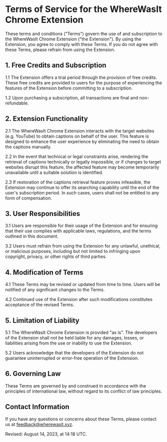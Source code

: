 # Terms of Service for the WhereWasIt Chrome Extension
These terms and conditions ("Terms") govern the use of and subscription to the WhereWasIt Chrome Extension ("the Extension"). By using the Extension, you agree to comply with these Terms. If you do not agree with these Terms, please refrain from using the Extension.

## 1. Free Credits and Subscription
1.1 The Extension offers a trial period through the provision of free credits. These free credits are provided to users for the purpose of experiencing the features of the Extension before committing to a subscription.

1.2 Upon purchasing a subscription, all transactions are final and non-refundable.

## 2. Extension Functionality
2.1 The WhereWasIt Chrome Extension interacts with the target websites (e.g. YouTube) to obtain captions on behalf of the user. This feature is designed to enhance the user experience by eliminating the need to obtain the captions manually.

2.2 In the event that technical or legal constraints arise, rendering the retrieval of captions technically or legally impossible, or if changes to target websites disrupt this feature, the affected feature may become temporarily unavailable until a suitable solution is identified.

2.3 If restoration of the captions retrieval feature proves infeasible, the Extension may continue to offer its searching capability until the end of the user's subscription period. In such cases, users shall not be entitled to any form of compensation.

## 3. User Responsibilities
3.1 Users are responsible for their usage of the Extension and for ensuring that their use complies with applicable laws, regulations, and the terms outlined in this document.

3.2 Users must refrain from using the Extension for any unlawful, unethical, or malicious purposes, including but not limited to infringing upon copyright, privacy, or other rights of third parties.

## 4. Modification of Terms
4.1 These Terms may be revised or updated from time to time. Users will be notified of any significant changes to the Terms.

4.2 Continued use of the Extension after such modifications constitutes acceptance of the revised Terms.

## 5. Limitation of Liability
5.1 The WhereWasIt Chrome Extension is provided "as is". The developers of the Extension shall not be held liable for any damages, losses, or liabilities arising from the use or inability to use the Extension.

5.2 Users acknowledge that the developers of the Extension do not guarantee uninterrupted or error-free operation of the Extension.

## 6. Governing Law
These Terms are governed by and construed in accordance with the principles of international law, without regard to its conflict of law principles.

## Contact Information
If you have any questions or concerns about these Terms, please contact us at feedback@wherewasit.xyz.

Revised: August 14, 2023, at 14:18 UTC.